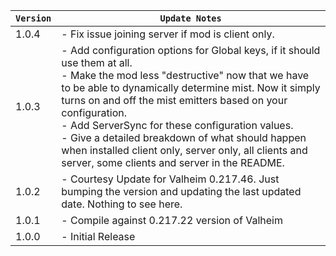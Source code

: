 | `Version` | `Update Notes`                                                                                                                                                                                                                                                                                                                                                                                                                                                                  |
|-----------|---------------------------------------------------------------------------------------------------------------------------------------------------------------------------------------------------------------------------------------------------------------------------------------------------------------------------------------------------------------------------------------------------------------------------------------------------------------------------------|
| 1.0.4     | - Fix issue joining server if mod is client only.                                                                                                                                                                                                                                                                                                                                                                                                                               |
| 1.0.3     | - Add configuration options for Global keys, if it should use them at all.<br/> - Make the mod less "destructive" now that we have to be able to dynamically determine mist. Now it simply turns on and off the mist emitters based on your configuration.<br/> - Add ServerSync for these configuration values.<br/> - Give a detailed breakdown of what should happen when installed client only, server only, all clients and server, some clients and server in the README. |
| 1.0.2     | - Courtesy Update for Valheim 0.217.46. Just bumping the version and updating the last updated date. Nothing to see here.                                                                                                                                                                                                                                                                                                                                                       |
| 1.0.1     | - Compile against 0.217.22 version of Valheim                                                                                                                                                                                                                                                                                                                                                                                                                                   |
| 1.0.0     | - Initial Release                                                                                                                                                                                                                                                                                                                                                                                                                                                               |